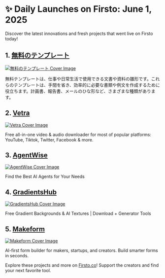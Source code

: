 # ✨ Daily Launches on Firsto: June 1, 2025

Discover the latest innovations and fresh projects that went live on Firsto today!

## 1. [無料のテンプレート](https://firsto.co/projects/-8571)

[![無料のテンプレート Cover Image](https://607255gt6f.ufs.sh/f/ViZtN9dvJxPtc945LpYKP6aTjAgzZvGmc4bOUJCn9qhLW08e)](https://firsto.co/projects/-8571)

 無料テンプレートは、仕事や日常生活で使用できる文書や資料の雛形です。これらのテンプレートは、手間を省き、効率的に必要な書類や例文を作成するために役立ちます。計画書、報告書、メールのひな形など、さまざまな種類があります。



## 2. [Vetra](https://firsto.co/projects/vetra)

[![Vetra Cover Image](https://607255gt6f.ufs.sh/f/ViZtN9dvJxPtYvj3zwsru74fxBGnI2OWyKXtaLsCUpbA1idc)](https://firsto.co/projects/vetra)

 Free all-in-one video & audio downloader for most of popular platforms: YouTube, Tiktok, Twitter, Facebook & more.



## 3. [AgentWise](https://firsto.co/projects/agentwise)

[![AgentWise Cover Image](https://607255gt6f.ufs.sh/f/ViZtN9dvJxPtPXaCeBmUWLhzXGjv30o5rDN1xawgOnmbq2yc)](https://firsto.co/projects/agentwise)

 Find the Best AI Agents for Your Needs



## 4. [GradientsHub](https://firsto.co/projects/gradientshub)

[![GradientsHub Cover Image](https://607255gt6f.ufs.sh/f/ViZtN9dvJxPtQwffpANHW9egfAnS2ZtE6DrJ5xUhm4KRv3kC)](https://firsto.co/projects/gradientshub)

 Free Gradient Backgrounds & AI Textures | Download + Generator Tools



## 5. [Makeform](https://firsto.co/projects/makeform)

[![Makeform Cover Image](https://607255gt6f.ufs.sh/f/ViZtN9dvJxPtvJkLz1ciYO9t6oKsqmZw2gkD5EJvPQLMe4GU)](https://firsto.co/projects/makeform)

 AI-first form builder for makers, startups, and creators. Build smarter forms in seconds.




Explore these projects and more on [Firsto.co](https://firsto.co)! Support the creators and find your next favorite tool.

